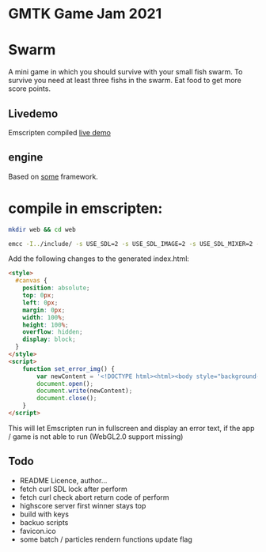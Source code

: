 # GMTK Game Jam 2021

# Swarm
A mini game in which you should survive with your small fish swarm.
To survive you need at least three fishs in the swarm.
Eat food to get more score points.

## Livedemo
Emscripten compiled [live demo](https://renehorstmann.github.io/gmtk21/)

## engine
Based on [some](http://github.com/renehorstmann/some) framework.


# compile in emscripten:
```sh
mkdir web && cd web
```

```sh
emcc -I../include/ -s USE_SDL=2 -s USE_SDL_IMAGE=2 -s USE_SDL_MIXER=2 -s FULL_ES3=1 -s EXPORTED_FUNCTIONS='["_main", "_e_io_idbfs_synced"]' -s SDL2_IMAGE_FORMATS='["png"]'  --preload-file ../res -s ALLOW_MEMORY_GROWTH=1 -s ASYNCIFY=1 -s EXIT_RUNTIME=1 -s FETCH=1 -lidbfs.js -DOPTION_GLES -DOPTION_SDL -DOPTION_FETCH ../src/e/*.c ../src/p/*.c ../src/r/*.c ../src/u/*.c ../src/*.c -o index.html
```

Add the following changes to the generated index.html:
```html
<style>
  #canvas {
    position: absolute;
    top: 0px;
    left: 0px;
    margin: 0px;
    width: 100%;
    height: 100%;
    overflow: hidden;
    display: block;
  }
</style>
<script>
    function set_error_img() {
        var newContent = '<!DOCTYPE html><html><body style="background-color:black;"><h1 style="color:white;">Potato Browsers are not supported!</h1><p style="color:silver;">Full WebGL2.0 is needed!</p></body></html>';
        document.open();
        document.write(newContent);
        document.close();
    }
</script>
```
This will let Emscripten run in fullscreen and display an error text, if the app / game is not able to run (WebGL2.0 support missing)


## Todo
- README Licence, author...
- fetch curl SDL lock after perform
- fetch curl check abort return code of perform
- highscore server first winner stays top
- build with keys
- backuo scripts
- favicon.ico
- some batch / particles rendern functions update flag

